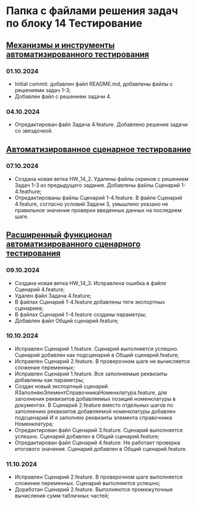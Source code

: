 # **Папка с файлами решения задач по блоку 14 Тестирование**

## [Механизмы и инструменты автоматизированного тестирования](https://github.com/netology-code/onec-mid-homeworks/blob/main/TAT/homework-14-1.md)
### **01.10.2024** 
- Initial commit: добавлен файл README.md, добавлены файлы с решениями задач 1-3;
- Добавлен файл с решением задачи 4.

### **04.10.2024**
- Отредактирован файл Задача 4.feature. Добавлено решение задачи со звездочкой.

## [Автоматизированное сценарное тестирование](https://github.com/netology-code/onec-mid-homeworks/blob/main/TAT/homework-14-2.md)
### **07.10.2024**
- Создана новая ветка HW_14_2. Удалены файлы скринов с решением Задач 1-3 из предыдущего задания. Добавлены файлы Сценарий 1-4.feathure;
- Отредактированы файлы Сценарий 1-4.feature. В файле Сценарий 4.feature, согласно условий Задачи 3, умышлено указано не правильное значение проверки введенных данных на последнем шаге.

## [Расширенный функционал автоматизированного сценарного тестирования](https://github.com/netology-code/onec-mid-homeworks/blob/main/TAT/homework-14-3.md)
### **09.10.2024**
- Создана новая ветка HW_14_3. Исправлена ошибка в файле Сценарий 4.feature;
- Удален файл Задача 4.feature;
- В файлах Сценарий 1-4.feature добавлены теги экспортных сценариев;
- В файлах Сценарий 1-4.feature созданы параметры;
- Добавлен файл Общий сценарий.feature;
### **10.10.2024**
- Исправлен Сценарий 1.feature. Сценарий выполняется успешно. Сценарий добавлен как подсценарий в Общий сценарий.feature;
- Исправлен Сценарий 2.feature. В проверочном шаге не вычисляется сложение переменных;
- Исправлен Сценарий 1.feature. Все заполняемые реквизиты добавлены как параметры;
- Создан новый экспортный сценарий ЯЗаполняюЭлементСправочникаНоменклатура.feature, для заполнения реквизитов добавляемых позиций номенклатуры в документах. В Сценарий 2.feature вместо отдельных шагов по заполнению реквизитов добавляемой номенклатуры добавлен подсценарий И я заполняю реквизиты элемента справочника Номенклатура;
- Отредактирован файл Сценарий 3.feature. Сценарий выполняется успешно. Сценарий добавлен в Общий сценарий.feature;
- Отредактирован файл Сценарий 4.feature. Не работает проверка итогового значения. Сценарий добавлен в Общий сценарий.feature.
### **11.10.2024**
- Исправлен Сценарий 2.feature. В проверочном шаге выполняется сложение переменных. Сценарий выполняется успешно;
- Доработан Сценарий 2.feature. Выполняются промежуточные вычисления сумм табличных частей;